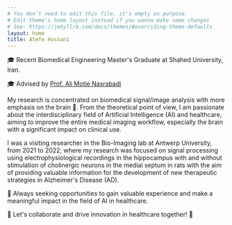 ```yaml
---
# You don't need to edit this file, it's empty on purpose.
# Edit theme's home layout instead if you wanna make some changes
# See: https://jekyllrb.com/docs/themes/#overriding-theme-defaults
layout: home
title: Atefe Hassani
---
```

🎓 Recent Biomedical Engineering Master's Graduate at Shahed University, Iran.

🎓 Advised by <a href="[https://faculty.washington.edu/ajko/](https://scholar.google.co.uk/citations?hl=en&user=EDmSL6cAAAAJ&view_op=list_works&sortby=pubdate)">Prof. Ali Motie Nasrabadi</a>

My research is concentrated on biomedical signal/image analysis with more emphasis on the brain 🧠. From the theoretical point of view, I am passionate about the interdisciplinary field of Artificial Intelligence (AI) and healthcare, aiming to improve the entire medical imaging workflow, especially the brain with a significant impact on clinical use.

I was a visiting researcher in the Bio-Imaging lab at Antwerp University, from 2021 to 2022, where my research was focused on signal processing using electrophysiological recordings in the hippocampus with and without stimulation of cholinergic neurons in the medial septum in rats with the aim of providing valuable information for the development of new therapeutic strategies in Alzheimer's Disease (AD).

💼 Always seeking opportunities to gain valuable experience and make a meaningful impact in the field of AI in healthcare.

🌟 Let's collaborate and drive innovation in healthcare together! 🌟
